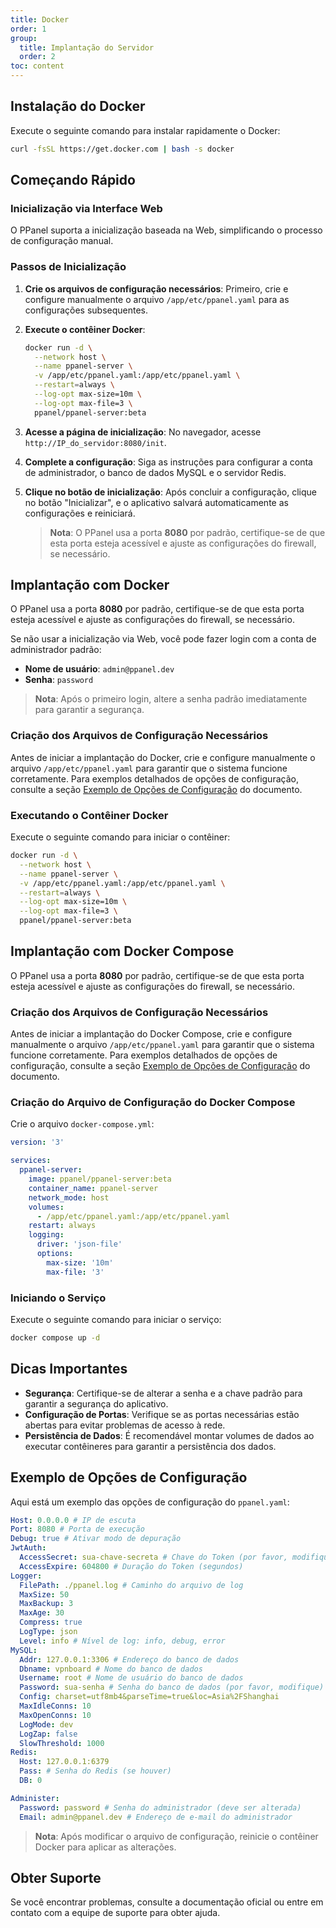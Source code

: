 ```yaml
---
title: Docker
order: 1
group: 
  title: Implantação do Servidor
  order: 2
toc: content
---
```


## Instalação do Docker

Execute o seguinte comando para instalar rapidamente o Docker:

```sh
curl -fsSL https://get.docker.com | bash -s docker
```

## Começando Rápido

### Inicialização via Interface Web

O PPanel suporta a inicialização baseada na Web, simplificando o processo de configuração manual.

### Passos de Inicialização

1. **Crie os arquivos de configuração necessários**: Primeiro, crie e configure manualmente o arquivo `/app/etc/ppanel.yaml` para as configurações subsequentes.

2. **Execute o contêiner Docker**:

   ```sh
   docker run -d \
     --network host \
     --name ppanel-server \
     -v /app/etc/ppanel.yaml:/app/etc/ppanel.yaml \
     --restart=always \
     --log-opt max-size=10m \
     --log-opt max-file=3 \
     ppanel/ppanel-server:beta
   ```

3. **Acesse a página de inicialização**: No navegador, acesse `http://IP_do_servidor:8080/init`.

4. **Complete a configuração**: Siga as instruções para configurar a conta de administrador, o banco de dados MySQL e o servidor Redis.

5. **Clique no botão de inicialização**: Após concluir a configuração, clique no botão "Inicializar", e o aplicativo salvará automaticamente as configurações e reiniciará.

   > **Nota**: O PPanel usa a porta **8080** por padrão, certifique-se de que esta porta esteja acessível e ajuste as configurações do firewall, se necessário.

## Implantação com Docker

O PPanel usa a porta **8080** por padrão, certifique-se de que esta porta esteja acessível e ajuste as configurações do firewall, se necessário.

Se não usar a inicialização via Web, você pode fazer login com a conta de administrador padrão:

- **Nome de usuário**: `admin@ppanel.dev`
- **Senha**: `password`

> **Nota**: Após o primeiro login, altere a senha padrão imediatamente para garantir a segurança.

### Criação dos Arquivos de Configuração Necessários

Antes de iniciar a implantação do Docker, crie e configure manualmente o arquivo `/app/etc/ppanel.yaml` para garantir que o sistema funcione corretamente. Para exemplos detalhados de opções de configuração, consulte a seção [Exemplo de Opções de Configuração](#exemplo-de-opções-de-configuração) do documento.

### Executando o Contêiner Docker

Execute o seguinte comando para iniciar o contêiner:

```sh
docker run -d \
  --network host \
  --name ppanel-server \
  -v /app/etc/ppanel.yaml:/app/etc/ppanel.yaml \
  --restart=always \
  --log-opt max-size=10m \
  --log-opt max-file=3 \
  ppanel/ppanel-server:beta
```

## Implantação com Docker Compose

O PPanel usa a porta **8080** por padrão, certifique-se de que esta porta esteja acessível e ajuste as configurações do firewall, se necessário.

### Criação dos Arquivos de Configuração Necessários

Antes de iniciar a implantação do Docker Compose, crie e configure manualmente o arquivo `/app/etc/ppanel.yaml` para garantir que o sistema funcione corretamente. Para exemplos detalhados de opções de configuração, consulte a seção [Exemplo de Opções de Configuração](#exemplo-de-opções-de-configuração) do documento.

### Criação do Arquivo de Configuração do Docker Compose

Crie o arquivo `docker-compose.yml`:

```yaml
version: '3'

services:
  ppanel-server:
    image: ppanel/ppanel-server:beta
    container_name: ppanel-server
    network_mode: host
    volumes:
      - /app/etc/ppanel.yaml:/app/etc/ppanel.yaml
    restart: always
    logging:
      driver: 'json-file'
      options:
        max-size: '10m'
        max-file: '3'
```

### Iniciando o Serviço

Execute o seguinte comando para iniciar o serviço:

```sh
docker compose up -d
```

## Dicas Importantes

- **Segurança**: Certifique-se de alterar a senha e a chave padrão para garantir a segurança do aplicativo.
- **Configuração de Portas**: Verifique se as portas necessárias estão abertas para evitar problemas de acesso à rede.
- **Persistência de Dados**: É recomendável montar volumes de dados ao executar contêineres para garantir a persistência dos dados.

## Exemplo de Opções de Configuração

Aqui está um exemplo das opções de configuração do `ppanel.yaml`:

```yaml
Host: 0.0.0.0 # IP de escuta
Port: 8080 # Porta de execução
Debug: true # Ativar modo de depuração
JwtAuth:
  AccessSecret: sua-chave-secreta # Chave do Token (por favor, modifique)
  AccessExpire: 604800 # Duração do Token (segundos)
Logger:
  FilePath: ./ppanel.log # Caminho do arquivo de log
  MaxSize: 50
  MaxBackup: 3
  MaxAge: 30
  Compress: true
  LogType: json
  Level: info # Nível de log: info, debug, error
MySQL:
  Addr: 127.0.0.1:3306 # Endereço do banco de dados
  Dbname: vpnboard # Nome do banco de dados
  Username: root # Nome de usuário do banco de dados
  Password: sua-senha # Senha do banco de dados (por favor, modifique)
  Config: charset=utf8mb4&parseTime=true&loc=Asia%2FShanghai
  MaxIdleConns: 10
  MaxOpenConns: 10
  LogMode: dev
  LogZap: false
  SlowThreshold: 1000
Redis:
  Host: 127.0.0.1:6379
  Pass: # Senha do Redis (se houver)
  DB: 0

Administer:
  Password: password # Senha do administrador (deve ser alterada)
  Email: admin@ppanel.dev # Endereço de e-mail do administrador
```

> **Nota**: Após modificar o arquivo de configuração, reinicie o contêiner Docker para aplicar as alterações.

## Obter Suporte

Se você encontrar problemas, consulte a documentação oficial ou entre em contato com a equipe de suporte para obter ajuda.

